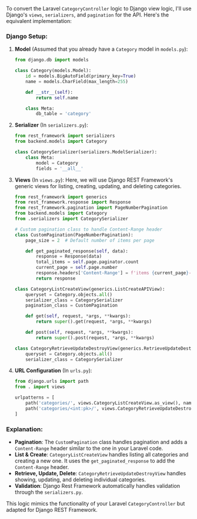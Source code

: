 To convert the Laravel `CategoryController` logic to Django view logic, I'll use Django's `views`, `serializers`, and `pagination` for the API. Here's the equivalent implementation:

### Django Setup:
1. **Model** (Assumed that you already have a `Category` model in `models.py`):
    ```python
    from django.db import models

    class Category(models.Model):
        id = models.BigAutoField(primary_key=True)
        name = models.CharField(max_length=255)

        def __str__(self):
            return self.name

        class Meta:
            db_table = 'category'
    ```

2. **Serializer** (In `serializers.py`):
    ```python
    from rest_framework import serializers
    from backend.models import Category

    class CategorySerializer(serializers.ModelSerializer):
        class Meta:
            model = Category
            fields = '__all__'
    ```

3. **Views** (In `views.py`):
    Here, we will use Django REST Framework's generic views for listing, creating, updating, and deleting categories.

    ```python
    from rest_framework import generics
    from rest_framework.response import Response
    from rest_framework.pagination import PageNumberPagination
    from backend.models import Category
    from .serializers import CategorySerializer

    # Custom pagination class to handle Content-Range header
    class CustomPagination(PageNumberPagination):
        page_size = 2  # Default number of items per page

        def get_paginated_response(self, data):
            response = Response(data)
            total_items = self.page.paginator.count
            current_page = self.page.number
            response.headers['Content-Range'] = f'items {current_page}-{len(data)}/{total_items}'
            return response

    class CategoryListCreateView(generics.ListCreateAPIView):
        queryset = Category.objects.all()
        serializer_class = CategorySerializer
        pagination_class = CustomPagination

        def get(self, request, *args, **kwargs):
            return super().get(request, *args, **kwargs)

        def post(self, request, *args, **kwargs):
            return super().post(request, *args, **kwargs)

    class CategoryRetrieveUpdateDestroyView(generics.RetrieveUpdateDestroyAPIView):
        queryset = Category.objects.all()
        serializer_class = CategorySerializer
    ```

4. **URL Configuration** (In `urls.py`):
    ```python
    from django.urls import path
    from . import views

    urlpatterns = [
        path('categories/', views.CategoryListCreateView.as_view(), name='category-list-create'),
        path('categories/<int:pk>/', views.CategoryRetrieveUpdateDestroyView.as_view(), name='category-detail'),
    ]
    ```

### Explanation:
- **Pagination**: The `CustomPagination` class handles pagination and adds a `Content-Range` header similar to the one in your Laravel code.
- **List & Create**: `CategoryListCreateView` handles listing all categories and creating a new one. It uses the `get_paginated_response` to add the `Content-Range` header.
- **Retrieve, Update, Delete**: `CategoryRetrieveUpdateDestroyView` handles showing, updating, and deleting individual categories.
- **Validation**: Django Rest Framework automatically handles validation through the `serializers.py`.

This logic mimics the functionality of your Laravel `CategoryController` but adapted for Django REST Framework.